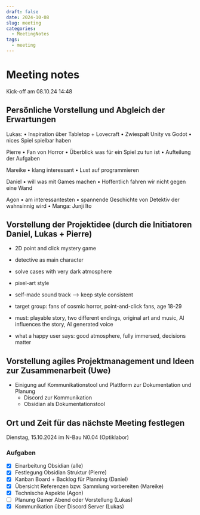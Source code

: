 ```yaml
---
draft: false
date: 2024-10-08
slug: meeting
categories:
  - MeetingNotes
tags:
  - meeting
---
```



# Meeting notes

Kick-off am 08.10.24 14:48 

## Persönliche Vorstellung und Abgleich der Erwartungen

Lukas: 
  • Inspiration über Tabletop + Lovecraft
  • Zwiespalt Unity vs Godot
  • nices Spiel spielbar haben
 
Pierre
  • Fan von Horror
  • Überblick was für ein Spiel zu tun ist
  • Aufteilung der Aufgaben
 
Mareike
  • klang interessant
  • Lust auf programmieren
 
Daniel
  • will was mit Games machen
  • Hoffentlich fahren wir nicht gegen eine Wand
 
Agon
  • am interessantesten
  • spannende Geschichte von Detektiv der wahnsinnig wird
  • Manga: Junji Ito


## Vorstellung der Projektidee (durch die Initiatoren Daniel, Lukas + Pierre)

- 2D point and click mystery game
- detective as main character
- solve cases with very dark atmosphere
- pixel-art style
- self-made sound track --> keep style consistent

- target group: fans of cosmic horror, point-and-click fans, age 18-29

- must: playable story, two different endings, original art and music, AI influences the story, AI generated voice

- what a happy user says: good atmosphere, fully immersed, decisions matter

## Vorstellung agiles Projektmanagement und Ideen zur Zusammenarbeit (Uwe)

- Einigung auf Kommunikationstool und Plattform zur Dokumentation und Planung
	- Discord zur Kommunikation
	- Obsidian als Dokumentationstool

## Ort und Zeit für das nächste Meeting festlegen

Dienstag, 15.10.2024 im N-Bau N0.04 (Optiklabor)

### Aufgaben

- [x] Einarbeitung Obsidian (alle)
- [x] Festlegung Obsidian Struktur (Pierre)
- [x] Kanban Board + Backlog für Planning (Daniel)
- [x] Übersicht Referenzen bzw. Sammlung vorbereiten (Mareike)
- [x] Technische Aspekte (Agon)
- [ ] Planung Gamer Abend oder Vorstellung (Lukas)
- [x] Kommunikation über Discord Server (Lukas)
